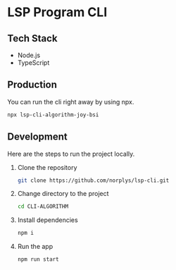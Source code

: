 # LSP Program CLI

## Tech Stack

- Node.js
- TypeScript

## Production

You can run the cli right away by using npx.

```bash
npx lsp-cli-algorithm-joy-bsi
```

## Development

Here are the steps to run the project locally.

1. Clone the repository

   ```bash
   git clone https://github.com/norplys/lsp-cli.git
   ```

1. Change directory to the project

   ```bash
   cd CLI-ALGORITHM
   ```

1. Install dependencies

   ```bash
   npm i
   ```

1. Run the app

   ```bash
   npm run start
   ```